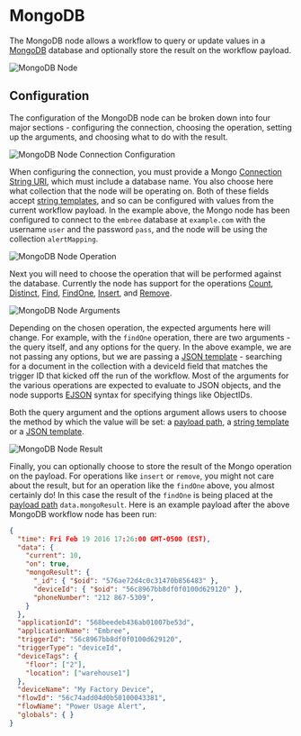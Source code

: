 # MongoDB

The MongoDB node allows a workflow to query or update values in a [MongoDB](https://www.mongodb.com/) database and optionally store the result on the workflow payload.

![MongoDB Node](/images/workflows/data/mongodb-node.png "MongoDB Node")

## Configuration

The configuration of the MongoDB node can be broken down into four major sections - configuring the connection, choosing the operation, setting up the arguments, and choosing what to do with the result.

![MongoDB Node Connection Configuration](/images/workflows/data/mongodb-node-connection.png "MongoDB Node Connection Configuration")

When configuring the connection, you must provide a Mongo [Connection String URI](https://docs.mongodb.com/manual/reference/connection-string/), which must include a database name. You also choose here what collection that the node will be operating on. Both of these fields accept [string templates](/workflows/accessing-payload-data/#string-templates), and so can be configured with values from the current workflow payload. In the example above, the Mongo node has been configured to connect to the `embree` database at `example.com` with the username `user` and the password `pass`, and the node will be using the collection `alertMapping`.

![MongoDB Node Operation](/images/workflows/data/mongodb-node-operation.png "MongoDB Node Operation")

Next you will need to choose the operation that will be performed against the database. Currently the node has support for the operations [Count](http://mongodb.github.io/node-mongodb-native/2.0/api/Collection.html#count), [Distinct](http://mongodb.github.io/node-mongodb-native/2.0/api/Collection.html#distinct), [Find](http://mongodb.github.io/node-mongodb-native/2.0/api/Collection.html#find), [FindOne](http://mongodb.github.io/node-mongodb-native/2.0/api/Collection.html#findOne), [Insert](http://mongodb.github.io/node-mongodb-native/2.0/api/Collection.html#insert), and [Remove](http://mongodb.github.io/node-mongodb-native/2.0/api/Collection.html#remove).

![MongoDB Node Arguments](/images/workflows/data/mongodb-node-arguments.png "MongoDB Node Arguments")

Depending on the chosen operation, the expected arguments here will change. For example,
with the `findOne` operation, there are two arguments - the query itself, and any options
for the query. In the above example, we are not passing any options, but we are passing
a [JSON template](/workflows/accessing-payload-data/#json-templates) - searching for a document in the collection with a deviceId field that
matches the trigger ID that kicked off the run of the workflow. Most of the arguments for the various operations are expected to evaluate to JSON objects, and the node supports [EJSON](https://docs.mongodb.com/manual/reference/mongodb-extended-json/) syntax for specifying things like ObjectIDs.

Both the query argument and the options argument allows users to choose the method by which the value will be set: a [payload path](/workflows/accessing-payload-data/#payload-paths), a [string template](/workflows/accessing-payload-data/#string-templates) or a [JSON template](/workflows/accessing-payload-data/#json-templates).

![MongoDB Node Result](/images/workflows/data/mongodb-node-result.png "MongoDB Node Result")

Finally, you can optionally choose to store the result of the Mongo operation on the payload. For operations like `insert` or `remove`, you might not care about the result, but for an operation like the `findOne` above, you almost certainly do! In this case the result of the `findOne` is being placed at the [payload path](/workflows/accessing-payload-data/#payload-paths) `data.mongoResult`. Here is an example payload after the above MongoDB workflow node has been run:

```json
{
  "time": Fri Feb 19 2016 17:26:00 GMT-0500 (EST),
  "data": {
    "current": 10,
    "on": true,
    "mongoResult": {
      "_id": { "$oid": "576ae72d4c0c31470b856483" },
      "deviceId": { "$oid": "56c8967bb8df0f0100d629120" },
      "phoneNumber": "212 867-5309",
    }
  },
  "applicationId": "568beedeb436ab01007be53d",
  "applicationName": "Embree",
  "triggerId": "56c8967bb8df0f0100d629120",
  "triggerType": "deviceId",
  "deviceTags": {
    "floor": ["2"],
    "location": ["warehouse1"]
  },
  "deviceName": "My Factory Device",
  "flowId": "56c74add04d0b50100043381",
  "flowName": "Power Usage Alert",
  "globals": { }
}
```
